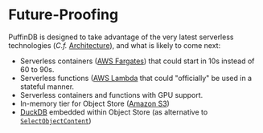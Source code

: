 # Future-Proofing

PuffinDB is designed to take advantage of the very latest serverless technologies (*C.f.* [Architecture](Architecture.md)), and what is likely to come next:

- Serverless containers ([AWS Fargates](https://aws.amazon.com/fargate/)) that could start in 10s instead of 60 to 90s.
- Serverless functions ([AWS Lambda](https://aws.amazon.com/lambda/) that could "officially" be used in a stateful manner.
- Serverless containers and functions with GPU support.
- In-memory tier for Object Store ([Amazon S3](https://aws.amazon.com/s3/))
- [DuckDB](https://duckdb.org/) embedded within Object Store (as alternative to [`SelectObjectContent`](https://docs.aws.amazon.com/AmazonS3/latest/API/API_SelectObjectContent.html))
